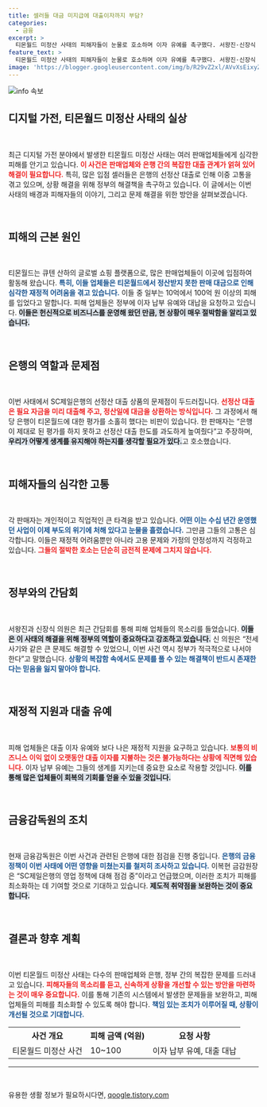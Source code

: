 ```yaml
---
title: 셀러들 대금 미지급에 대출이자까지 부담?
categories:
  - 금융
excerpt: >
  티몬월드 미정산 사태의 피해자들이 눈물로 호소하며 이자 유예를 촉구했다. 서왕진·신장식 의원은 간담회에서 은행의 과도한 선정산 대출 문제를 지적하고 정부의 책임을 강조했다.
feature_text: >
  티몬월드 미정산 사태의 피해자들이 눈물로 호소하며 이자 유예를 촉구했다. 서왕진·신장식 의원은 간담회에서 은행의 과도한 선정산 대출 문제를 지적하고 정부의 책임을 강조했다.
image: 'https://blogger.googleusercontent.com/img/b/R29vZ2xl/AVvXsEixyZcFfHzMRdzZMjFBmAUKJYCLCGyLL1o632UiGVXcaFdKo_bkvkuCioo0uUKlGfBVcT3P84aROyZIXSBEx3Aw5nCQ3pTgDom1WDC4m8eifvWiAmWEEVb4x6G_l8C0QH225ldMjyaFvpxGEBGNO37VmDTDMHGhJPq73UglMfDca1-0aw/s1600/blogspot.png'
---
```


<p><img src="https://blogger.googleusercontent.com/img/b/R29vZ2xl/AVvXsEixyZcFfHzMRdzZMjFBmAUKJYCLCGyLL1o632UiGVXcaFdKo_bkvkuCioo0uUKlGfBVcT3P84aROyZIXSBEx3Aw5nCQ3pTgDom1WDC4m8eifvWiAmWEEVb4x6G_l8C0QH225ldMjyaFvpxGEBGNO37VmDTDMHGhJPq73UglMfDca1-0aw/s1600/blogspot.png" alt="info 속보" /></p>

<h2 data-ke-size="size26">디지털 가전, 티몬월드 미정산 사태의 실상</h2>

<p data-ke-size="size16">&nbsp;</p>

<p>최근 디지털 가전 분야에서 발생한 티몬월드 미정산 사태는 여러 판매업체들에게 심각한 피해를 안기고 있습니다. <b><span style="color: #ee2323;">이 사건은 판매업체와 은행 간의 복잡한 대출 관계가 얽혀 있어 해결이 필요합니다.</span></b> 특히, 많은 입점 셀러들은 은행의 선정산 대출로 인해 이중 고통을 겪고 있으며, 상황 해결을 위해 정부의 해결책을 촉구하고 있습니다. 이 글에서는 이번 사태의 배경과 피해자들의 이야기, 그리고 문제 해결을 위한 방안을 살펴보겠습니다.</p>

<p data-ke-size="size16">&nbsp;</p>

<h2 data-ke-size="size26">피해의 근본 원인</h2>

<p data-ke-size="size16">&nbsp;</p>

<p>티몬월드는 큐텐 산하의 글로벌 쇼핑 플랫폼으로, 많은 판매업체들이 이곳에 입점하여 활동해 왔습니다. <b><span style="color: #1a5490;">특히, 이들 업체들은 티몬월드에서 정산받지 못한 판매 대금으로 인해 심각한 재정적 어려움을 겪고 있습니다.</span></b> 이들 중 일부는 10억에서 100억 원 이상의 피해를 입었다고 말합니다. 피해 업체들은 정부에 이자 납부 유예와 대납을 요청하고 있습니다. <b><span style="background-color: #21538527;">이들은 헌신적으로 비즈니스를 운영해 왔던 만큼, 현 상황이 매우 절박함을 알리고 있습니다.</span></b></p>

<p data-ke-size="size16">&nbsp;</p>

<h2 data-ke-size="size26">은행의 역할과 문제점</h2>

<p data-ke-size="size16">&nbsp;</p>

<p>이번 사태에서 SC제일은행의 선정산 대출 상품의 문제점이 두드러집니다. <b><span style="color: #ee2323;">선정산 대출은 필요 자금을 미리 대출해 주고, 정산일에 대금을 상환하는 방식입니다.</span></b> 그 과정에서 해당 은행이 티몬월드에 대한 평가를 소홀히 했다는 비판이 있습니다. 한 판매자는 “은행이 제대로 된 평가를 하지 못하고 선정산 대출 한도를 과도하게 높여줬다”고 주장하며, <b><span style="background-color: #21538527;">우리가 어떻게 생계를 유지해야 하는지를 생각할 필요가 있다.</span></b>고 호소했습니다.</p>

<p data-ke-size="size16">&nbsp;</p>

<h2 data-ke-size="size26">피해자들의 심각한 고통</h2>

<p data-ke-size="size16">&nbsp;</p>

<p>각 판매자는 개인적이고 직업적인 큰 타격을 받고 있습니다. <b><span style="color: #1a5490;">어떤 이는 수십 년간 운영했던 사업이 이제 부도의 위기에 처해 있다고 눈물을 흘렸습니다.</span></b> 그만큼 그들의 고통은 심각합니다. 이들은 재정적 어려움뿐만 아니라 고용 문제와 가정의 안정성까지 걱정하고 있습니다. <b><span style="color: #ee2323;">그들의 절박한 호소는 단순히 금전적 문제에 그치지 않습니다.</span></b></p>

<p data-ke-size="size16">&nbsp;</p>

<h2 data-ke-size="size26">정부와의 간담회</h2>

<p data-ke-size="size16">&nbsp;</p>

<p>서왕진과 신장식 의원은 최근 간담회를 통해 피해 업체들의 목소리를 들었습니다. <b><span style="background-color: #21538527;">이들은 이 사태의 해결을 위해 정부의 역할이 중요하다고 강조하고 있습니다.</span></b> 신 의원은 “전세 사기와 같은 큰 문제도 해결할 수 있었으니, 이번 사건 역시 정부가 적극적으로 나서야 한다”고 말했습니다. <b><span style="color: #1a5490;">상황의 복잡함 속에서도 문제를 풀 수 있는 해결책이 반드시 존재한다는 믿음을 잃지 말아야 합니다.</span></b></p>

<p data-ke-size="size16">&nbsp;</p>

<h2 data-ke-size="size26">재정적 지원과 대출 유예</h2>

<p data-ke-size="size16">&nbsp;</p>

<p>피해 업체들은 대출 이자 유예와 보다 나은 재정적 지원을 요구하고 있습니다. <b><span style="color: #ee2323;">보통의 비즈니스 이익 없이 오랫동안 대출 이자를 지불하는 것은 불가능하다는 상황에 직면해 있습니다.</span></b> 이자 납부 유예는 그들의 생계를 지키는데 중요한 요소로 작용할 것입니다. <b><span style="background-color: #21538527;">이를 통해 많은 업체들이 회복의 기회를 얻을 수 있을 것입니다.</span></b></p>

<p data-ke-size="size16">&nbsp;</p>

<h2 data-ke-size="size26">금융감독원의 조치</h2>

<p data-ke-size="size16">&nbsp;</p>

<p>현재 금융감독원은 이번 사건과 관련된 은행에 대한 점검을 진행 중입니다. <b><span style="color: #1a5490;">은행의 금융 정책이 이번 사태에 어떤 영향을 미쳤는지를 철저히 조사하고 있습니다.</span></b> 이복현 금감원장은 “SC제일은행의 영업 정책에 대해 점검 중”이라고 언급했으며, 이러한 조치가 피해를 최소화하는 데 기여할 것으로 기대하고 있습니다. <b><span style="background-color: #21538527;">제도적 취약점을 보완하는 것이 중요합니다.</span></b></p>

<p data-ke-size="size16">&nbsp;</p>

<h2 data-ke-size="size26">결론과 향후 계획</h2>

<p data-ke-size="size16">&nbsp;</p>

<p>이번 티몬월드 미정산 사태는 다수의 판매업체와 은행, 정부 간의 복잡한 문제를 드러내고 있습니다. <b><span style="color: #ee2323;">피해자들의 목소리를 듣고, 신속하게 상황을 개선할 수 있는 방안을 마련하는 것이 매우 중요합니다.</span></b> 이를 통해 기존의 시스템에서 발생한 문제들을 보완하고, 피해 업체들의 피해를 최소화할 수 있도록 해야 합니다. <b><span style="color: #1a5490;">책임 있는 조치가 이루어질 때, 상황이 개선될 것으로 기대합니다.</span></b> </p>

<table>
  <tr>
    <th>사건 개요</th>
    <th>피해 금액 (억원)</th>
    <th>요청 사항</th>
  </tr>
  <tr>
    <td>티몬월드 미정산 사건</td>
    <td>10~100</td>
    <td>이자 납부 유예, 대출 대납</td>
  </tr>
</table>

<hr />

<p data-ke-size="size16">&nbsp;</p>
유용한 생활 정보가 필요하시다면, <a href="https://qoogle.tistory.com" rel="dofollow">qoogle.tistory.com</a>


